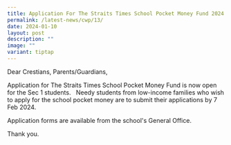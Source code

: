 ```yaml
---
title: Application For The Straits Times School Pocket Money Fund 2024
permalink: /latest-news/cwp/13/
date: 2024-01-10
layout: post
description: ""
image: ""
variant: tiptap
---
```

<p>Dear Crestians, Parents/Guardians,</p><p>Application for The Straits Times School Pocket Money Fund is now open for the Sec 1 students.&nbsp;&nbsp; Needy students from low-income families who wish to apply for the school pocket money are to submit their applications by 7 Feb 2024.</p><p>Application forms are available from the school's General Office.</p><p>Thank you.</p><p></p>